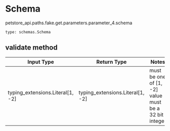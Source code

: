 # Schema
petstore_api.paths.fake.get.parameters.parameter_4.schema
```
type: schemas.Schema
```

## validate method
Input Type | Return Type | Notes
------------ | ------------- | -------------
typing_extensions.Literal[1, -2] | typing_extensions.Literal[1, -2] | must be one of [1, -2] value must be a 32 bit integer
